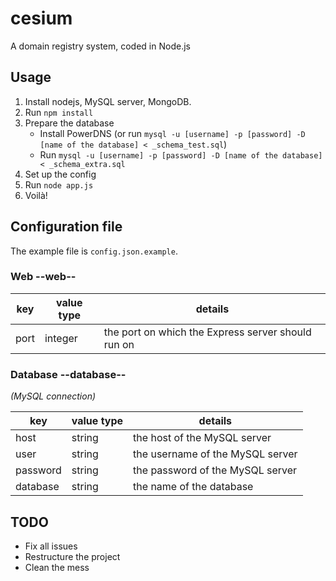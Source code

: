 # cesium
A domain registry system, coded in Node.js

## Usage
1. Install nodejs, MySQL server, MongoDB.
2. Run `npm install`
3. Prepare the database
	* Install PowerDNS (or run `mysql -u [username] -p [password] -D [name of the database] < _schema_test.sql`)
	* Run `mysql -u [username] -p [password] -D [name of the database] < _schema_extra.sql`
4. Set up the config
5. Run `node app.js`
6. Voilà! 

## Configuration file
The example file is `config.json.example`.

### Web --web--
| key | value type | details |
| --- | --- | --- |
| port | integer | the port on which the Express server should run on |

### Database --database--
_(MySQL connection)_ 

| key | value type | details |
| --- | --- | --- |
| host | string | the host of the MySQL server |
| user | string | the username of the MySQL server |
| password | string | the password of the MySQL server |
| database | string | the name of the database |

## TODO
- Fix all issues
- Restructure the project
- Clean the mess

